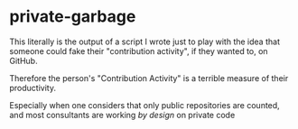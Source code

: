 # private-garbage
This literally is the output of a script I wrote just to play with the idea that someone could fake their "contribution activity", if they wanted to, on GitHub.

Therefore the person's "Contribution Activity" is a terrible measure of their productivity.

Especially when one considers that only public repositories are counted, and most consultants are working *by design* on private code
